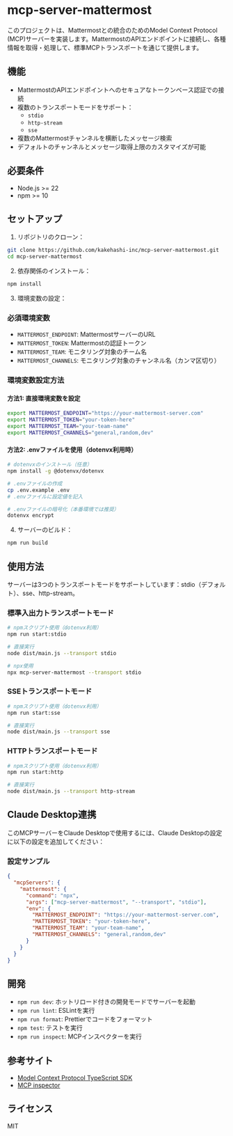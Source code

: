 # mcp-server-mattermost

このプロジェクトは、Mattermostとの統合のためのModel Context Protocol (MCP)サーバーを実装します。MattermostのAPIエンドポイントに接続し、各種情報を取得・処理して、標準MCPトランスポートを通じて提供します。

## 機能

- MattermostのAPIエンドポイントへのセキュアなトークンベース認証での接続
- 複数のトランスポートモードをサポート：
  - `stdio`
  - `http-stream`
  - `sse`
- 複数のMattermostチャンネルを横断したメッセージ検索
- デフォルトのチャンネルとメッセージ取得上限のカスタマイズが可能

## 必要条件

- Node.js >= 22
- npm >= 10

## セットアップ

1. リポジトリのクローン：

```bash
git clone https://github.com/kakehashi-inc/mcp-server-mattermost.git
cd mcp-server-mattermost
```

2. 依存関係のインストール：

```bash
npm install
```

3. 環境変数の設定：

### 必須環境変数

- `MATTERMOST_ENDPOINT`: MattermostサーバーのURL
- `MATTERMOST_TOKEN`: Mattermostの認証トークン
- `MATTERMOST_TEAM`: モニタリング対象のチーム名
- `MATTERMOST_CHANNELS`: モニタリング対象のチャンネル名（カンマ区切り）

### 環境変数設定方法

#### 方法1: 直接環境変数を設定
```bash
export MATTERMOST_ENDPOINT="https://your-mattermost-server.com"
export MATTERMOST_TOKEN="your-token-here"
export MATTERMOST_TEAM="your-team-name"
export MATTERMOST_CHANNELS="general,random,dev"
```

#### 方法2: .envファイルを使用（dotenvx利用時）
```bash
# dotenvxのインストール（任意）
npm install -g @dotenvx/dotenvx

# .envファイルの作成
cp .env.example .env
# .envファイルに設定値を記入

# .envファイルの暗号化（本番環境では推奨）
dotenvx encrypt
```

4. サーバーのビルド：

```bash
npm run build
```

## 使用方法

サーバーは3つのトランスポートモードをサポートしています：stdio（デフォルト）、sse、http-stream。

### 標準入出力トランスポートモード

```bash
# npmスクリプト使用（dotenvx利用）
npm run start:stdio

# 直接実行
node dist/main.js --transport stdio

# npx使用
npx mcp-server-mattermost --transport stdio
```

### SSEトランスポートモード

```bash
# npmスクリプト使用（dotenvx利用）
npm run start:sse

# 直接実行
node dist/main.js --transport sse
```

### HTTPトランスポートモード

```bash
# npmスクリプト使用（dotenvx利用）
npm run start:http

# 直接実行
node dist/main.js --transport http-stream
```

## Claude Desktop連携

このMCPサーバーをClaude Desktopで使用するには、Claude Desktopの設定に以下の設定を追加してください：

### 設定サンプル

```json
{
  "mcpServers": {
    "mattermost": {
      "command": "npx",
      "args": ["mcp-server-mattermost", "--transport", "stdio"],
      "env": {
        "MATTERMOST_ENDPOINT": "https://your-mattermost-server.com",
        "MATTERMOST_TOKEN": "your-token-here",
        "MATTERMOST_TEAM": "your-team-name",
        "MATTERMOST_CHANNELS": "general,random,dev"
      }
    }
  }
}
```

## 開発

- `npm run dev`: ホットリロード付きの開発モードでサーバーを起動
- `npm run lint`: ESLintを実行
- `npm run format`: Prettierでコードをフォーマット
- `npm test`: テストを実行
- `npm run inspect`: MCPインスペクターを実行

## 参考サイト

- [Model Context Protocol TypeScript SDK](https://github.com/modelcontextprotocol/typescript-sdk)
- [MCP inspector](https://github.com/modelcontextprotocol/inspector)

## ライセンス

MIT
